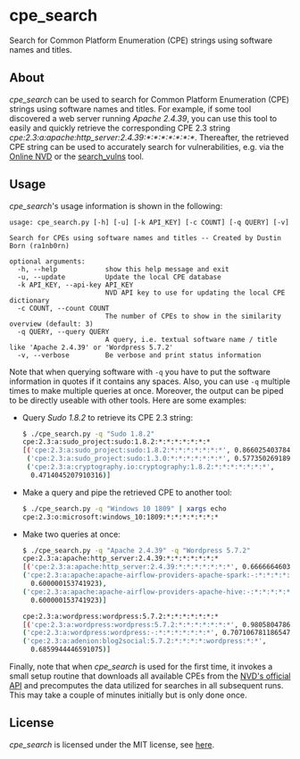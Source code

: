 # cpe_search
Search for Common Platform Enumeration (CPE) strings using software names and titles.

## About
*cpe_search* can be used to search for Common Platform Enumeration (CPE) strings using software names and titles. For example, if some tool discovered a web server running *Apache 2.4.39*, you can use this tool to easily and quickly retrieve the corresponding CPE 2.3 string *cpe:2.3:<zero-width  space>a:apache:http_server:2.4.39:\*\:\*:\*:\*:\*:\*:\**. Thereafter, the retrieved CPE string can be used to accurately search for vulnerabilities, e.g. via the [Online NVD](https://nvd.nist.gov/) or the [search_vulns](https://github.com/ra1nb0rn/search_vulns) tool.

## Usage
*cpe_search*'s usage information is shown in the following:
```
usage: cpe_search.py [-h] [-u] [-k API_KEY] [-c COUNT] [-q QUERY] [-v]

Search for CPEs using software names and titles -- Created by Dustin Born (ra1nb0rn)

optional arguments:
  -h, --help            show this help message and exit
  -u, --update          Update the local CPE database
  -k API_KEY, --api-key API_KEY
                        NVD API key to use for updating the local CPE dictionary
  -c COUNT, --count COUNT
                        The number of CPEs to show in the similarity overview (default: 3)
  -q QUERY, --query QUERY
                        A query, i.e. textual software name / title like 'Apache 2.4.39' or 'Wordpress 5.7.2'
  -v, --verbose         Be verbose and print status information
```
Note that when querying software with ``-q`` you have to put the software information in quotes if it contains any spaces. Also, you can use ``-q`` multiple times to make multiple queries at once. Moreover, the output can be piped to be directly useable with other tools. Here are some examples:
* Query *Sudo 1.8.2* to retrieve its CPE 2.3 string:
  ```bash
  $ ./cpe_search.py -q "Sudo 1.8.2"
  cpe:2.3:a:sudo_project:sudo:1.8.2:*:*:*:*:*:*:*
  [('cpe:2.3:a:sudo_project:sudo:1.8.2:*:*:*:*:*:*:*', 0.8660254037844385),
   ('cpe:2.3:a:sudo_project:sudo:1.3.0:*:*:*:*:*:*:*', 0.5773502691896256),
   ('cpe:2.3:a:cryptography.io:cryptography:1.8.2:*:*:*:*:*:*:*',
    0.4714045207910316)]
  ```
* Make a query and pipe the retrieved CPE to another tool:
  ```bash
  $ ./cpe_search.py -q "Windows 10 1809" | xargs echo
  cpe:2.3:o:microsoft:windows_10:1809:*:*:*:*:*:*:*
  ```
* Make two queries at once:
  ```bash
  $ ./cpe_search.py -q "Apache 2.4.39" -q "Wordpress 5.7.2"
  cpe:2.3:a:apache:http_server:2.4.39:*:*:*:*:*:*:*
  [('cpe:2.3:a:apache:http_server:2.4.39:*:*:*:*:*:*:*', 0.6666664603674289),
  ('cpe:2.3:a:apache:apache-airflow-providers-apache-spark:-:*:*:*:*:*:*:*',
    0.600000153741923),
  ('cpe:2.3:a:apache:apache-airflow-providers-apache-hive:-:*:*:*:*:*:*:*',
    0.600000153741923)]

  cpe:2.3:a:wordpress:wordpress:5.7.2:*:*:*:*:*:*:*
  [('cpe:2.3:a:wordpress:wordpress:5.7.2:*:*:*:*:*:*:*', 0.9805804786431419),
  ('cpe:2.3:a:wordpress:wordpress:-:*:*:*:*:*:*:*', 0.7071067811865475),
  ('cpe:2.3:a:adenion:blog2social:5.7.2:*:*:*:*:wordpress:*:*',
    0.6859944446591075)]
  ```
Finally, note that when *cpe_search* is used for the first time, it invokes a small setup routine that downloads all available CPEs from the [NVD's official API](https://nvd.nist.gov/developers/products) and precomputes the data utilized for searches in all subsequent runs. This may take a couple of minutes initially but is only done once.

## License
*cpe_search* is licensed under the MIT license, see [here](https://github.com/ra1nb0rn/cpe_search/blob/master/LICENSE).
